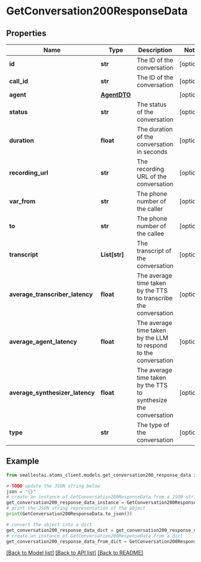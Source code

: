 # GetConversation200ResponseData


## Properties

Name | Type | Description | Notes
------------ | ------------- | ------------- | -------------
**id** | **str** | The ID of the conversation | [optional] 
**call_id** | **str** | The ID of the conversation | [optional] 
**agent** | [**AgentDTO**](AgentDTO.md) |  | [optional] 
**status** | **str** | The status of the conversation | [optional] 
**duration** | **float** | The duration of the conversation in seconds | [optional] 
**recording_url** | **str** | The recording URL of the conversation | [optional] 
**var_from** | **str** | The phone number of the caller | [optional] 
**to** | **str** | The phone number of the callee | [optional] 
**transcript** | **List[str]** | The transcript of the conversation | [optional] 
**average_transcriber_latency** | **float** | The average time taken by the TTS to transcribe the conversation | [optional] 
**average_agent_latency** | **float** | The average time taken by the LLM to respond to the conversation | [optional] 
**average_synthesizer_latency** | **float** | The average time taken by the TTS to synthesize the conversation | [optional] 
**type** | **str** | The type of the conversation | [optional] 

## Example

```python
from smallestai.atoms_client.models.get_conversation200_response_data import GetConversation200ResponseData

# TODO update the JSON string below
json = "{}"
# create an instance of GetConversation200ResponseData from a JSON string
get_conversation200_response_data_instance = GetConversation200ResponseData.from_json(json)
# print the JSON string representation of the object
print(GetConversation200ResponseData.to_json())

# convert the object into a dict
get_conversation200_response_data_dict = get_conversation200_response_data_instance.to_dict()
# create an instance of GetConversation200ResponseData from a dict
get_conversation200_response_data_from_dict = GetConversation200ResponseData.from_dict(get_conversation200_response_data_dict)
```
[[Back to Model list]](../README.md#documentation-for-models) [[Back to API list]](../README.md#documentation-for-api-endpoints) [[Back to README]](../README.md)


